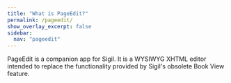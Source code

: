 ```yaml
---
title: "What is PageEdit?"
permalink: /pageedit/
show_overlay_excerpt: false
sidebar:
  nav: "pageedit"
---
```


PageEdit is a companion app for Sigil. It is a WYSIWYG XHTML editor intended to replace the functionality provided by Sigil's obsolete Book View feature.
